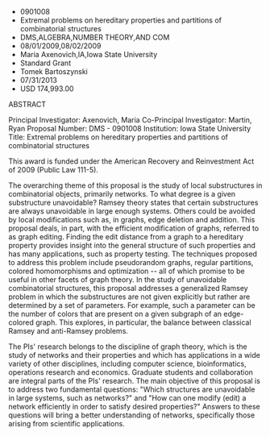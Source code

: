 
* 0901008
* Extremal problems on hereditary properties and partitions of combinatorial structures
* DMS,ALGEBRA,NUMBER THEORY,AND COM
* 08/01/2009,08/02/2009
* Maria Axenovich,IA,Iowa State University
* Standard Grant
* Tomek Bartoszynski
* 07/31/2013
* USD 174,993.00

ABSTRACT

Principal Investigator: Axenovich, Maria Co-Principal Investigator: Martin, Ryan
Proposal Number: DMS - 0901008 Institution: Iowa State University Title:
Extremal problems on hereditary properties and partitions of combinatorial
structures

This award is funded under the American Recovery and Reinvestment Act of 2009
(Public Law 111-5).

The overarching theme of this proposal is the study of local substructures in
combinatorial objects, primarily networks. To what degree is a given
substructure unavoidable? Ramsey theory states that certain substructures are
always unavoidable in large enough systems. Others could be avoided by local
modifications such as, in graphs, edge deletion and addition. This proposal
deals, in part, with the efficient modification of graphs, referred to as graph
editing. Finding the edit distance from a graph to a hereditary property
provides insight into the general structure of such properties and has many
applications, such as property testing. The techniques proposed to address this
problem include pseudorandom graphs, regular partitions, colored homomorphisms
and optimization -- all of which promise to be useful in other facets of graph
theory. In the study of unavoidable combinatorial structures, this proposal
addresses a generalized Ramsey problem in which the substructures are not given
explicitly but rather are determined by a set of parameters. For example, such a
parameter can be the number of colors that are present on a given subgraph of an
edge-colored graph. This explores, in particular, the balance between classical
Ramsey and anti-Ramsey problems.

The PIs' research belongs to the discipline of graph theory, which is the study
of networks and their properties and which has applications in a wide variety of
other disciplines, including computer science, bioinformatics, operations
research and economics. Graduate students and collaboration are integral parts
of the PIs' research. The main objective of this proposal is to address two
fundamental questions: "Which structures are unavoidable in large systems, such
as networks?" and "How can one modify (edit) a network efficiently in order to
satisfy desired properties?" Answers to these questions will bring a better
understanding of networks, specifically those arising from scientific
applications.
